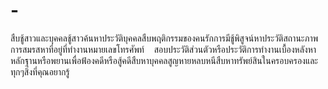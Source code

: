 # -
สืบชู้สาวและบุคคลชู้สาวค้นหาประวัติบุคคลสืบพฤติกรรมของคนรักการมีชู้พิสูจน์หาประวัติสถานะภาพการสมรสหาที่อยู่ที่ทำงานหมายเลขโทรศัพท์    สอบประวัติส่วนตัวหรือประวัติการทำงานเบื้องหลังหาหลักฐานหรือพยานเพื่อฟ้องคดีหรือสู้คดีสืบหาบุคคลสูญหายหลบหนีสืบหาทรัพย์สินในครอบครองและทุกๆสิ่งที่คุณอยากรู้
